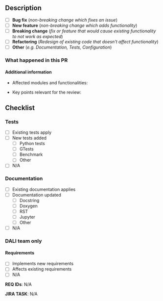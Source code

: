 <!---
Thank you for contributing to NVIDIA DALI.

Please fill the relevant information in this PR template.

Fields with `- [ ]` represent check-boxes that can be marked after you create and save the Pull Request.
--->

## Description
- [ ] **Bug fix** (*non-breaking change which fixes an issue*)
- [ ] **New feature** (*non-breaking change which adds functionality*)
- [ ] **Breaking change** (*fix or feature that would cause existing functionality to not work as expected*)
- [ ] **Refactoring** (*Redesign of existing code that doesn't affect functionality*)
- [ ] **Other** (*e.g. Documentation, Tests, Configuration*)

### What happened in this PR
<!---
Please explain what kind of change is in this PR and why it is submitted.
Any additional context or description of the solution is welcomed.
Examples:
- It fixes a bug *bug description*
- It adds new feature needed because of *why we need this feature*
- Refactoring to improve *what*
- The *new feature/bugfix* uses *a new data structure/algorithm* to do *X* instead of *Y*.
--->

#### Additional information
- Affected modules and functionalities:
<!--- Describe here what was changed, added, removed. --->

- Key points relevant for the review:
<!--- Describe here what is the most important part that reviewers should focus on. --->

## Checklist

### Tests
- [ ] Existing tests apply
- [ ] New tests added
  - [ ] Python tests
  - [ ] GTests
  - [ ] Benchmark
  - [ ] Other
- [ ] N/A

### Documentation
- [ ] Existing documentation applies
- [ ] Documentation updated
  - [ ] Docstring
  - [ ] Doxygen
  - [ ] RST
  - [ ] Jupyter
  - [ ] Other
- [ ] N/A

### DALI team only

#### Requirements
- [ ] Implements new requirements
- [ ] Affects existing requirements
- [ ] N/A

**REQ IDs**: N/A
<!---  Introduce new or affected requirement IDs, if applicable --->

**JIRA TASK**: N/A
<!--- DALI-XXXX or NA --->
